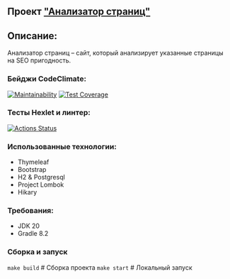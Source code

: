 ## Проект ["Анализатор страниц"](https://java-project-72-v1a2.onrender.com)
## Описание:
Анализатор страниц – сайт, который анализирует указанные страницы на SEO пригодность.
### Бейджи CodeClimate:
[![Maintainability](https://api.codeclimate.com/v1/badges/96876a706ba23ed597bf/maintainability)](https://codeclimate.com/github/melnikowww/java-project-72/maintainability) 
[![Test Coverage](https://api.codeclimate.com/v1/badges/96876a706ba23ed597bf/test_coverage)](https://codeclimate.com/github/melnikowww/java-project-72/test_coverage)
### Тесты Hexlet и линтер:
[![Actions Status](https://github.com/melnikowww/java-project-72/workflows/hexlet-check/badge.svg)](https://github.com/melnikowww/java-project-72/actions)
### Использованные технологии:
* Thymeleaf
* Bootstrap
* H2 & Postgresql
* Project Lombok
* Hikary
### Требования: 
* JDK 20
* Gradle 8.2
### Сборка и запуск
```make build```
\# Сборка проекта
```make start```
\# Локальный запуск
